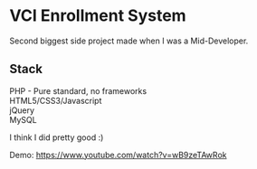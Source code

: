 # VCI Enrollment System
Second biggest side project made when I was a Mid-Developer.

## Stack
PHP - Pure standard, no frameworks\
HTML5/CSS3/Javascript\
jQuery\
MySQL


I think I did pretty good :)

Demo: https://www.youtube.com/watch?v=wB9zeTAwRok